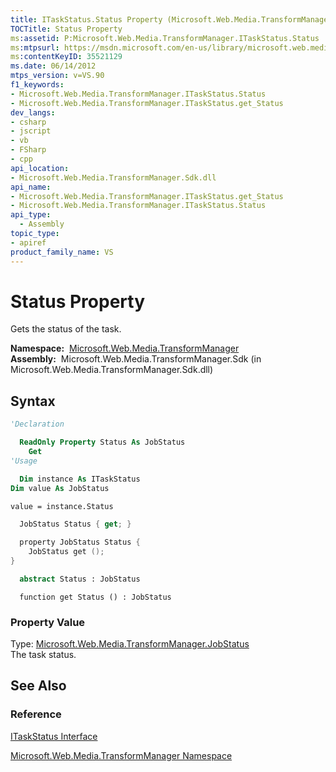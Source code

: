 ```yaml
---
title: ITaskStatus.Status Property (Microsoft.Web.Media.TransformManager)
TOCTitle: Status Property
ms:assetid: P:Microsoft.Web.Media.TransformManager.ITaskStatus.Status
ms:mtpsurl: https://msdn.microsoft.com/en-us/library/microsoft.web.media.transformmanager.itaskstatus.status(v=VS.90)
ms:contentKeyID: 35521129
ms.date: 06/14/2012
mtps_version: v=VS.90
f1_keywords:
- Microsoft.Web.Media.TransformManager.ITaskStatus.Status
- Microsoft.Web.Media.TransformManager.ITaskStatus.get_Status
dev_langs:
- csharp
- jscript
- vb
- FSharp
- cpp
api_location:
- Microsoft.Web.Media.TransformManager.Sdk.dll
api_name:
- Microsoft.Web.Media.TransformManager.ITaskStatus.get_Status
- Microsoft.Web.Media.TransformManager.ITaskStatus.Status
api_type:
  - Assembly
topic_type:
- apiref
product_family_name: VS
---
```


# Status Property

Gets the status of the task.

**Namespace:**  [Microsoft.Web.Media.TransformManager](microsoft-web-media-transformmanager-namespace.md)  
**Assembly:**  Microsoft.Web.Media.TransformManager.Sdk (in Microsoft.Web.Media.TransformManager.Sdk.dll)

## Syntax

```vb
'Declaration

  ReadOnly Property Status As JobStatus
    Get
'Usage

  Dim instance As ITaskStatus
Dim value As JobStatus

value = instance.Status
```

```csharp
  JobStatus Status { get; }
```

```cpp
  property JobStatus Status {
    JobStatus get ();
}
```

``` fsharp
  abstract Status : JobStatus
```

```jscript
  function get Status () : JobStatus
```

### Property Value

Type: [Microsoft.Web.Media.TransformManager.JobStatus](jobstatus-enumeration-microsoft-web-media-transformmanager.md)  
The task status.  

## See Also

### Reference

[ITaskStatus Interface](itaskstatus-interface-microsoft-web-media-transformmanager.md)

[Microsoft.Web.Media.TransformManager Namespace](microsoft-web-media-transformmanager-namespace.md)

